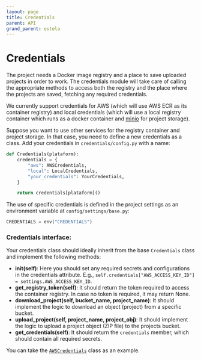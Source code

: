 ```yaml
---
layout: page
title: Credentials
parent: API
grand_parent: estela
---
```


# Credentials
The project needs a Docker image registry and a place to save uploaded projects in order to work. The credentials
module will take care of calling the appropriate methods to access both the registry and the place where the projects
are saved, fetching any required credentials.

We currently support credentials for AWS (which will use AWS ECR as its container registry) and local credentials
(which will use a local registry container which runs as a docker container and [minio](https://min.io/) for project
storage).

Suppose you want to use other services for the registry container and project storage. In that case, you need to
define a new credentials as a class. Add your credentials in `credentials/config.py` with a name:

```py
def Credentials(plataform):
    credentials = {
        "aws": AWSCredentials,
        "local": LocalCredentials,
        "your_credentials": YourCredentials,
    }

    return credentials[plataform]()
```

The use of specific credentials is defined in the project settings as an environment variable at
`config/settings/base.py`:
```py
CREDENTIALS = env("CREDENTIALS")
```

### Credentials interface:
Your credentials class should ideally inherit from the base `Credentials` class and implement the following
methods:

- **__init__(self)**: Here you should set any required secrets and configurations in the credentials attribute.
    E.g., `self.credentials["AWS_ACCESS_KEY_ID"] = settings.AWS_ACCESS_KEY_ID`.
- **get_registry_token(self)**: It should return the token required to access the container registry. In case no 
    token is required, it may return None.
- **download_project(self, bucket_name, project_name)**: It should implement the logic to download an object (project)
    from a specific bucket.
- **upload_project(self, project_name, project_obj)**: It should implement the logic to upload a project object (ZIP file)
    to the projects bucket.
- **get_credentials(self)**: It should return the `credentials` member, which should contain all required secrets.

You can take the [`AWSCredentials`](https://github.com/bitmakerla/estela/blob/main/estela-api/credentials/aws.py) class as an example.
